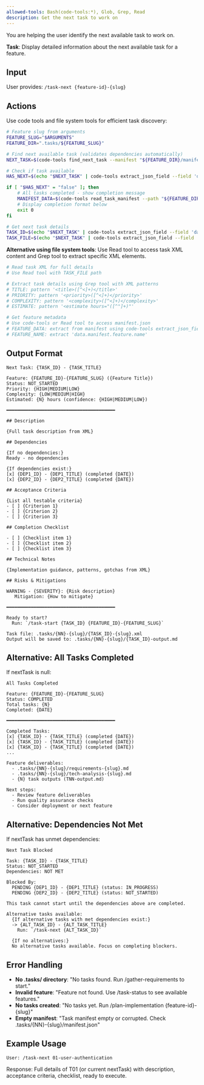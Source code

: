 ```yaml
---
allowed-tools: Bash(code-tools:*), Glob, Grep, Read
description: Get the next task to work on
---
```


You are helping the user identify the next available task to work on.

**Task**: Display detailed information about the next available task for a feature.

## Input

User provides: `/task-next {feature-id}-{slug}`

## Actions

Use code tools and file system tools for efficient task discovery:

```bash
# Feature slug from arguments
FEATURE_SLUG="$ARGUMENTS"
FEATURE_DIR=".tasks/${FEATURE_SLUG}"

# Find next available task (validates dependencies automatically)
NEXT_TASK=$(code-tools find_next_task --manifest "${FEATURE_DIR}/manifest.json")

# Check if task available
HAS_NEXT=$(echo "$NEXT_TASK" | code-tools extract_json_field --field 'data.has_next')

if [ "$HAS_NEXT" = "false" ]; then
    # All tasks completed - show completion message
    MANIFEST_DATA=$(code-tools read_task_manifest --path "${FEATURE_DIR}/manifest.json")
    # Display completion format below
    exit 0
fi

# Get next task details
TASK_ID=$(echo "$NEXT_TASK" | code-tools extract_json_field --field 'data.task_id')
TASK_FILE=$(echo "$NEXT_TASK" | code-tools extract_json_field --field 'data.task_file')
```

**Alternative using file system tools**: Use Read tool to access task XML content and Grep tool to extract specific XML elements.

```bash
# Read task XML for full details
# Use Read tool with TASK_FILE path

# Extract task details using Grep tool with XML patterns
# TITLE: pattern '<title>([^<]+)</title>'
# PRIORITY: pattern '<priority>([^<]+)</priority>'
# COMPLEXITY: pattern '<complexity>([^<]+)</complexity>'
# ESTIMATE: pattern '<estimate hours="([^"]+)"'

# Get feature metadata
# Use code-tools or Read tool to access manifest.json
# FEATURE_DATA: extract from manifest using code-tools extract_json_field
# FEATURE_NAME: extract 'data.manifest.feature.name'
```

## Output Format

```
Next Task: {TASK_ID} - {TASK_TITLE}

Feature: {FEATURE_ID}-{FEATURE_SLUG} ({Feature Title})
Status: NOT_STARTED
Priority: {HIGH|MEDIUM|LOW}
Complexity: {LOW|MEDIUM|HIGH}
Estimated: {N} hours (confidence: {HIGH|MEDIUM|LOW})

━━━━━━━━━━━━━━━━━━━━━━━━━━━━━━━━━━━━━━━━

## Description

{Full task description from XML}

## Dependencies

{If no dependencies:}
Ready - no dependencies

{If dependencies exist:}
[x] {DEP1_ID} - {DEP1_TITLE} (completed {DATE})
[x] {DEP2_ID} - {DEP2_TITLE} (completed {DATE})

## Acceptance Criteria

{List all testable criteria}
- [ ] {Criterion 1}
- [ ] {Criterion 2}
- [ ] {Criterion 3}

## Completion Checklist

- [ ] {Checklist item 1}
- [ ] {Checklist item 2}
- [ ] {Checklist item 3}

## Technical Notes

{Implementation guidance, patterns, gotchas from XML}

## Risks & Mitigations

WARNING - {SEVERITY}: {Risk description}
   Mitigation: {How to mitigate}

━━━━━━━━━━━━━━━━━━━━━━━━━━━━━━━━━━━━━━━━

Ready to start?
  Run: `/task-start {TASK_ID} {FEATURE_ID}-{FEATURE_SLUG}`

Task file: .tasks/{NN}-{slug}/{TASK_ID}-{slug}.xml
Output will be saved to: .tasks/{NN}-{slug}/{TASK_ID}-output.md
```

## Alternative: All Tasks Completed

If nextTask is null:

```
All Tasks Completed

Feature: {FEATURE_ID}-{FEATURE_SLUG}
Status: COMPLETED
Total tasks: {N}
Completed: {DATE}

━━━━━━━━━━━━━━━━━━━━━━━━━━━━━━━━━━━━━━━━

Completed Tasks:
[x] {TASK_ID} - {TASK_TITLE} (completed {DATE})
[x] {TASK_ID} - {TASK_TITLE} (completed {DATE})
[x] {TASK_ID} - {TASK_TITLE} (completed {DATE})
...

Feature deliverables:
  - .tasks/{NN}-{slug}/requirements-{slug}.md
  - .tasks/{NN}-{slug}/tech-analysis-{slug}.md
  - {N} task outputs (TNN-output.md)

Next steps:
  - Review feature deliverables
  - Run quality assurance checks
  - Consider deployment or next feature
```

## Alternative: Dependencies Not Met

If nextTask has unmet dependencies:

```
Next Task Blocked

Task: {TASK_ID} - {TASK_TITLE}
Status: NOT_STARTED
Dependencies: NOT MET

Blocked By:
  PENDING {DEP1_ID} - {DEP1_TITLE} (status: IN_PROGRESS)
  PENDING {DEP2_ID} - {DEP2_TITLE} (status: NOT_STARTED)

This task cannot start until the dependencies above are completed.

Alternative tasks available:
  {If alternative tasks with met dependencies exist:}
  -> {ALT_TASK_ID} - {ALT_TASK_TITLE}
    Run: `/task-next {ALT_TASK_ID}`

  {If no alternatives:}
  No alternative tasks available. Focus on completing blockers.
```

## Error Handling

- **No .tasks/ directory**: "No tasks found. Run /gather-requirements to start."
- **Invalid feature**: "Feature not found. Use /task-status to see available features."
- **No tasks created**: "No tasks yet. Run /plan-implementation {feature-id}-{slug}"
- **Empty manifest**: "Task manifest empty or corrupted. Check .tasks/{NN}-{slug}/manifest.json"

## Example Usage

```
User: /task-next 01-user-authentication
```

Response: Full details of T01 (or current nextTask) with description, acceptance criteria, checklist, ready to execute.

